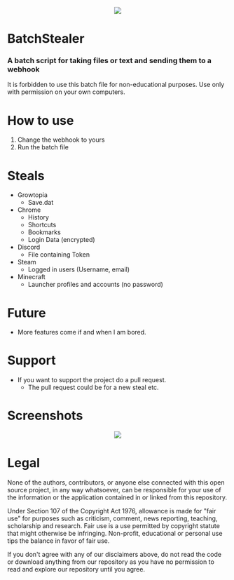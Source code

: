 <p align="center">
<img src="https://i.imgur.com/ubHHTuu.png">
</p>

# BatchStealer

### A batch script for taking files or text and sending them to a webhook

It is forbidden to use this batch file for non-educational purposes. Use only with permission on your own computers.

# How to use

1. Change the webhook to yours
2. Run the batch file

# Steals

* Growtopia
  * Save.dat
* Chrome
  * History
  * Shortcuts
  * Bookmarks
  * Login Data (encrypted)
* Discord
  * File containing Token
* Steam
  * Logged in users (Username, email)
* Minecraft
  * Launcher profiles and accounts (no password)

# Future 

* More features come if and when I am bored.

# Support

* If you want to support the project do a pull request.
  * The pull request could be for a new steal etc.

# Screenshots

<p align="center">
<img src="https://i.imgur.com/LIZ7aFC.png">
</p>

# Legal

None of the authors, contributors, or anyone else connected with this open source project, in any way whatsoever, can be responsible for your use of the information or the application contained in or linked from this repository.

Under Section 107 of the Copyright Act 1976, allowance is made for "fair use" for purposes such as criticism, comment, news reporting, teaching, scholarship and research. Fair use is a use permitted by copyright statute that might otherwise be infringing. Non-profit, educational or personal use tips the balance in favor of fair use.

If you don't agree with any of our disclaimers above, do not read the code or download anything from our repository as you have no permission to read and explore our repository until you agree.
